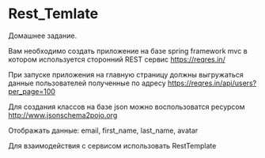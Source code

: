 # Rest_Temlate
Домашнее задание.

Вам необходимо создать приложение на базе spring framework mvc 
в котором используется сторонний REST сервис https://reqres.in/

При запуске приложения на главную страницу должны выгружаться данные пользователей полученные
по адресу https://reqres.in/api/users?per_page=100

Для создания классов на базе json можно воспользоватся ресурсом http://www.jsonschema2pojo.org

Отображать данные: email, first_name, last_name, avatar

Для взаимодействия с сервисом использовать RestTemplate

